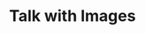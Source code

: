 ---
layout: page
title: Talk with Images
description: A Streamlit application  that allows users to ask questions about images they upload and receive insightful responses from  LangChain and OpenAI GPT based AI conversational agent.
img: assets/img/talk_with_image.jpg
redirect: https://github.com/adeerkhan/talk-with-image
importance: 1
category: work
---